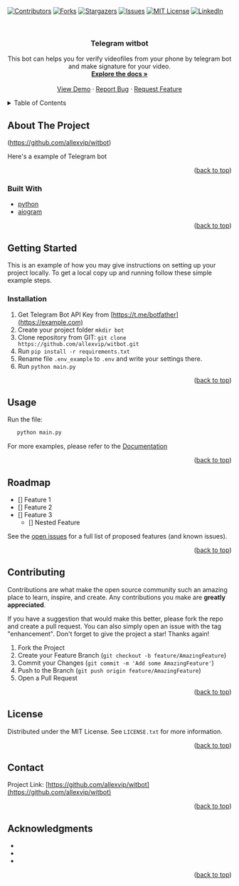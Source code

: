 <div id="top"></div>

<!-- PROJECT SHIELDS -->
<!--
*** I'm using markdown "reference style" links for readability.
*** Reference links are enclosed in brackets [ ] instead of parentheses ( ).
*** See the bottom of this document for the declaration of the reference variables
*** for contributors-url, forks-url, etc. This is an optional, concise syntax you may use.
*** https://www.markdownguide.org/basic-syntax/#reference-style-links
-->
[![Contributors][contributors-shield]][contributors-url]
[![Forks][forks-shield]][forks-url]
[![Stargazers][stars-shield]][stars-url]
[![Issues][issues-shield]][issues-url]
[![MIT License][license-shield]][license-url]
[![LinkedIn][linkedin-shield]][linkedin-url]



<!-- PROJECT LOGO -->
<br />
<div align="center">
  <a href="https://github.com/allexvip/witbot">
   <!-- <img src="images/logo.png" alt="Logo" width="30%" > -->
  </a>

<h3 align="center">Telegram witbot</h3>

  <p align="center">
    This bot can helps you for verify videofiles from your phone by telegram bot and make signature for your video.
    <br />
    <a href="https://github.com/allexvip/witbot"><strong>Explore the docs »</strong></a>
    <br />
    <br />
    <a href="https://github.com/allexvip/witbot">View Demo</a>
    ·
    <a href="https://github.com/allexvip/witbot/issues">Report Bug</a>
    ·
    <a href="https://github.com/allexvip/witbot/issues">Request Feature</a>
  </p>
</div>



<!-- TABLE OF CONTENTS -->
<details>
  <summary>Table of Contents</summary>
  <ol>
    <li>
      <a href="#about-the-project">About The Project</a>
      <ul>
        <li><a href="#built-with">Built With</a></li>
      </ul>
    </li>
    <li>
      <a href="#getting-started">Getting Started</a>
      <ul>
        <li><a href="#prerequisites">Prerequisites</a></li>
        <li><a href="#installation">Installation</a></li>
      </ul>
    </li>
    <li><a href="#usage">Usage</a></li>
    <li><a href="#roadmap">Roadmap</a></li>
    <li><a href="#contributing">Contributing</a></li>
    <li><a href="#license">License</a></li>
    <li><a href="#contact">Contact</a></li>
    <li><a href="#acknowledgments">Acknowledgments</a></li>
  </ol>
</details>



<!-- ABOUT THE PROJECT -->
## About The Project

(https://github.com/allexvip/witbot)

Here's a example of Telegram bot
<p align="right">(<a href="#top">back to top</a>)</p>



### Built With
* [python](https://www.python.org/)
* [aiogram](https://github.com/aiogram/aiogram)

<p align="right">(<a href="#top">back to top</a>)</p>



<!-- GETTING STARTED -->
## Getting Started

This is an example of how you may give instructions on setting up your project locally.
To get a local copy up and running follow these simple example steps.


### Installation

1. Get Telegram Bot API Key from [https://t.me/botfather](https://example.com)
2. Create your project folder ```mkdir bot```
3. Clone repository from GIT:
`git clone https://github.com/allexvip/witbot.git`
4. Run `pip install -r requirements.txt`
5. Rename file `.env_example` to `.env` and write your settings there.
6. Run `python main.py`

<p align="right">(<a href="#top">back to top</a>)</p>



<!-- USAGE EXAMPLES -->
## Usage

Run the file: 
```sh
   python main.py
   ```
For more examples, please refer to the [Documentation](https://github.com/allexvip/witbot)

<p align="right">(<a href="#top">back to top</a>)</p>



<!-- ROADMAP -->
## Roadmap

- [] Feature 1
- [] Feature 2
- [] Feature 3
    - [] Nested Feature

See the [open issues](https://github.com/allexvip/witbot/issues) for a full list of proposed features (and known issues).

<p align="right">(<a href="#top">back to top</a>)</p>



<!-- CONTRIBUTING -->
## Contributing

Contributions are what make the open source community such an amazing place to learn, inspire, and create. Any contributions you make are **greatly appreciated**.

If you have a suggestion that would make this better, please fork the repo and create a pull request. You can also simply open an issue with the tag "enhancement".
Don't forget to give the project a star! Thanks again!

1. Fork the Project
2. Create your Feature Branch (`git checkout -b feature/AmazingFeature`)
3. Commit your Changes (`git commit -m 'Add some AmazingFeature'`)
4. Push to the Branch (`git push origin feature/AmazingFeature`)
5. Open a Pull Request

<p align="right">(<a href="#top">back to top</a>)</p>



<!-- LICENSE -->
## License

Distributed under the MIT License. See `LICENSE.txt` for more information.

<p align="right">(<a href="#top">back to top</a>)</p>



<!-- CONTACT -->
## Contact

Project Link: [https://github.com/allexvip/witbot](https://github.com/allexvip/witbot)

<p align="right">(<a href="#top">back to top</a>)</p>



<!-- ACKNOWLEDGMENTS -->
## Acknowledgments

* []()
* []()
* []()

<p align="right">(<a href="#top">back to top</a>)</p>



<!-- MARKDOWN LINKS & IMAGES -->
<!-- https://www.markdownguide.org/basic-syntax/#reference-style-links -->
[contributors-shield]: https://img.shields.io/github/contributors/allexvip/witbot.svg?style=for-the-badge
[contributors-url]: https://github.com/allexvip/witbot/graphs/contributors
[forks-shield]: https://img.shields.io/github/forks/allexvip/witbot.svg?style=for-the-badge
[forks-url]: https://github.com/allexvip/witbot/network/members
[stars-shield]: https://img.shields.io/github/stars/allexvip/witbot.svg?style=for-the-badge
[stars-url]: https://github.com/allexvip/witbot/stargazers
[issues-shield]: https://img.shields.io/github/issues/allexvip/witbot.svg?style=for-the-badge
[issues-url]: https://github.com/allexvip/witbot/issues
[license-shield]: https://img.shields.io/github/license/allexvip/witbot.svg?style=for-the-badge
[license-url]: https://github.com/allexvip/witbot/blob/master/LICENSE.txt
[linkedin-shield]: https://img.shields.io/badge/-LinkedIn-black.svg?style=for-the-badge&logo=linkedin&colorB=555
[linkedin-url]: https://www.linkedin.com/in/alexey-shestopalov-21636272/
[product-screenshot]: images/screenshot.png


